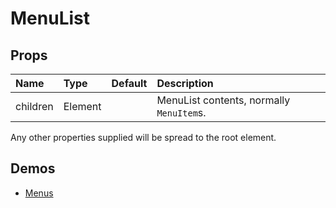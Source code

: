 <!--- This documentation is automatically generated, do not try to edit it. -->

# MenuList



## Props
| Name | Type | Default | Description |
|:-----|:-----|:--------|:------------|
| children | Element |  | MenuList contents, normally `MenuItem`s. |

Any other properties supplied will be spread to the root element.


## Demos

- [Menus](/demos/menus)

